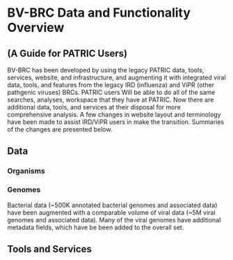 # BV-BRC Data and Functionality Overview 
## (A Guide for PATRIC Users)

BV-BRC has been developed by using the legacy PATRIC data, tools, services, website, and infrastructure, and augmenting it with integrated viral data, tools, and features from the legacy IRD (influenza) and ViPR (other pathgenic viruses) BRCs. PATRIC users Will be able to do all of the same searches, analyses, workspace that they have at PATRIC. Now there are additional data, tools, and services at their disposal for more comprehensive analysis. A few changes in website layout and terminology have been made to assist IRD/ViPR users in make the transition.  Summaries of the changes are presented below. 

## Data 

### Organisms

### Genomes
Bacterial data (~500K annotated bacterial genomes and associated data) have been augmented with a comparable volume of viral data (~5M viral genomes and associated data). Many of the viral genomes have additional metadata fields, which have be been added to the overall set.



## Tools and Services

 